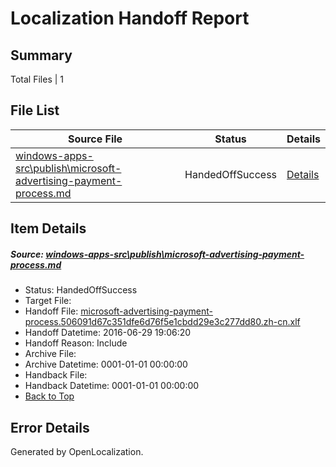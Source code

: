 # <a name='report-top'></a> Localization Handoff Report

## Summary
 Total Files | 1

## File List
 Source File | Status | Details 
 ----------- | ------ | ------- 
 [windows-apps-src\publish\microsoft-advertising-payment-process.md](https://github.com/Microsoft/windows-apps/blob/eb1a5970e83e30439108e627cc6f26f9271f5dff/windows-apps-src/publish/microsoft-advertising-payment-process.md) | HandedOffSuccess | [Details](#7916d14e58e751dc33e2d46e7e151b7943952b9d3623)

## Item Details
##### <a name='7916d14e58e751dc33e2d46e7e151b7943952b9d3623'></a> Source: [windows-apps-src\publish\microsoft-advertising-payment-process.md](https://github.com/Microsoft/windows-apps/blob/eb1a5970e83e30439108e627cc6f26f9271f5dff/windows-apps-src/publish/microsoft-advertising-payment-process.md)
* Status: HandedOffSuccess
* Target File: 
* Handoff File: [microsoft-advertising-payment-process.506091d67c351dfe6d76f5e1cbdd29e3c277dd80.zh-cn.xlf](https://github.com/Microsoft/WDG.handoff/blob/a25dfe62d8e1d394732e7f5db2df0e1bd8a4ecf0/ol-handoff/Microsoft/windows-apps.zh-cn/master/microsoft-advertising-payment-process.506091d67c351dfe6d76f5e1cbdd29e3c277dd80.zh-cn.xlf)
* Handoff Datetime: 2016-06-29 19:06:20
* Handoff Reason: Include
* Archive File: 
* Archive Datetime: 0001-01-01 00:00:00
* Handback File: 
* Handback Datetime: 0001-01-01 00:00:00
* [Back to Top](#report-top)


## Error Details

Generated by OpenLocalization.
